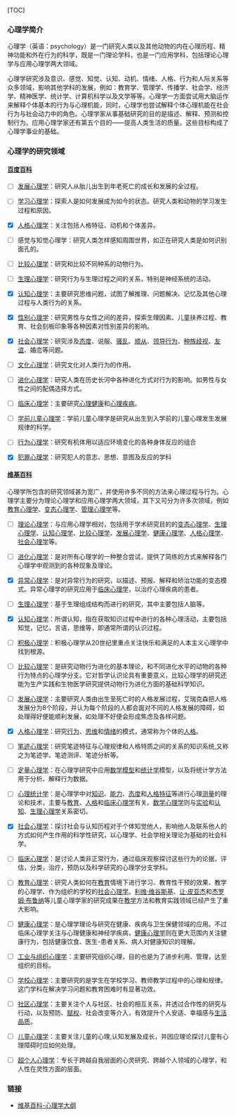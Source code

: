 [TOC]

### 心理学简介

心理学（英语：psychology）是一门研究人类以及其他动物的内在心理历程、精神功能和外在行为的科学，既是一门理论学科，也是一门应用学科，包括理论心理学与应用心理学两大领域。

心理学研究涉及意识、感觉、知觉、认知、动机、情绪、人格、行为和人际关系等众多领域，影响其他学科的发展，例如：教育学、管理学、传播学、社会学、经济学、精神医学、统计学、计算机科学以及文学等等。心理学一方面尝试用大脑运作来解释个体基本的行为与心理机能，同时，心理学也尝试解释个体心理机能在社会行为与社会动力中的角色。心理学家从事基础研究的目的是描述、解释、预测和控制行为。应用心理学家还有第五个目的——提高人类生活的质量。这些目标构成了心理学事业的基础。



### 心理学的研究领域

#### [百度百科](https://baike.baidu.com/item/%E5%BF%83%E7%90%86%E5%AD%A6/6215?fr=aladdin)

- [ ] [发展心理学](https://baike.baidu.com/item/%E5%8F%91%E5%B1%95%E5%BF%83%E7%90%86%E5%AD%A6)：研究人从胎儿出生到年老死亡的成长和发展的全过程。

- [ ] [学习心理学](https://baike.baidu.com/item/%E5%AD%A6%E4%B9%A0%E5%BF%83%E7%90%86%E5%AD%A6)：探索人是如何发展成为如今的状态。研究人类和动物的学习发生过程和原因。

- [x] [人格心理学](https://baike.baidu.com/item/%E4%BA%BA%E6%A0%BC%E5%BF%83%E7%90%86%E5%AD%A6)：关注包括人格特征、动机和个体差异。

- [ ] 感觉与知觉心理学：研究人类怎样感知周围世界，如正在研究人类是如何识别面孔的。

- [ ] [比较心理学](https://baike.baidu.com/item/%E6%AF%94%E8%BE%83%E5%BF%83%E7%90%86%E5%AD%A6)：研究和比较不同种系的动物行为。

- [ ] [生理心理学](https://baike.baidu.com/item/%E7%94%9F%E7%90%86%E5%BF%83%E7%90%86%E5%AD%A6)：研究行为与生理过程之间的关系，特别是神经系统的活动。

- [x] [认知心理学](https://baike.baidu.com/item/%E8%AE%A4%E7%9F%A5%E5%BF%83%E7%90%86%E5%AD%A6)：主要研究思维问题，试图了解推理、问题解决、记忆及其他心理过程与人类行为的关系。

- [x] [性别心理学](https://baike.baidu.com/item/%E6%80%A7%E5%88%AB%E5%BF%83%E7%90%86%E5%AD%A6)：研究男性与女性之间的差异，探索生理因素、儿童扶养过程、教育、社会刻板印象等各种因素对性别差异的影响。

- [x] [社会心理学](https://baike.baidu.com/item/%E7%A4%BE%E4%BC%9A%E5%BF%83%E7%90%86%E5%AD%A6)：研究涉及[态度](https://baike.baidu.com/item/%E6%80%81%E5%BA%A6/19305)、说服、[骚乱](https://baike.baidu.com/item/%E9%AA%9A%E4%B9%B1)、[顺从](https://baike.baidu.com/item/%E9%A1%BA%E4%BB%8E)、[领导行为](https://baike.baidu.com/item/%E9%A2%86%E5%AF%BC%E8%A1%8C%E4%B8%BA)、[种族歧视](https://baike.baidu.com/item/%E7%A7%8D%E6%97%8F%E6%AD%A7%E8%A7%86)、[友谊](https://baike.baidu.com/item/%E5%8F%8B%E8%B0%8A/6171)、婚恋等问题。

- [ ] [文化心理学](https://baike.baidu.com/item/%E6%96%87%E5%8C%96%E5%BF%83%E7%90%86%E5%AD%A6)：研究文化对人类行为的作用。

- [ ] [进化心理学](https://baike.baidu.com/item/%E8%BF%9B%E5%8C%96%E5%BF%83%E7%90%86%E5%AD%A6)：研究人类在历史长河中各种进化方式对行为的影响。如男性与女性之间的配偶选择方式。

- [ ] [临床心理学](https://baike.baidu.com/item/%E4%B8%B4%E5%BA%8A%E5%BF%83%E7%90%86%E5%AD%A6)：主要研究[心理健康](https://baike.baidu.com/item/%E5%BF%83%E7%90%86%E5%81%A5%E5%BA%B7/5593)和[心理疾病](https://baike.baidu.com/item/%E5%BF%83%E7%90%86%E7%96%BE%E7%97%85)。

- [ ] [学前儿童心理学](https://baike.baidu.com/item/%E5%AD%A6%E5%89%8D%E5%84%BF%E7%AB%A5%E5%BF%83%E7%90%86%E5%AD%A6)：学前儿童心理学是研究从出生到入学前的儿童心理发生发展规律的科学。

- [ ] [行为心理学](https://baike.baidu.com/item/%E8%A1%8C%E4%B8%BA%E5%BF%83%E7%90%86%E5%AD%A6/1402)：研究有机体用以适应环境变化的各种身体反应的组合

- [x] [犯罪心理学](https://baike.baidu.com/item/%E7%8A%AF%E7%BD%AA%E5%BF%83%E7%90%86%E5%AD%A6/6443)：研究犯人的意志、思想、意图及反应的学科

#### [维基百科](https://zh.wikipedia.org/wiki/%E5%BF%83%E7%90%86%E5%AD%A6)

心理学所包含的研究领域甚为宽广，并使用许多不同的方法来心理过程与行为。心理学主要分为理论心理学和应用心理学两大领域，其下又可分为许多次领域，例如[教育心理学](https://zh.wikipedia.org/wiki/%E6%95%99%E8%82%B2%E5%BF%83%E7%90%86%E5%AD%A6)、[变态心理学](https://zh.wikipedia.org/wiki/%E5%8F%98%E6%80%81%E5%BF%83%E7%90%86%E5%AD%A6)、[管理心理学](https://zh.wikipedia.org/wiki/%E7%AE%A1%E7%90%86%E5%BF%83%E7%90%86%E5%AD%A6)等。

- [ ] [理论心理学](https://zh.wikipedia.org/wiki/%E7%90%86%E8%AE%BA%E5%BF%83%E7%90%86%E5%AD%A6)：与应用心理学相对，包括用于学术研究目的的[变态心理学](https://zh.wikipedia.org/wiki/%E5%8F%98%E6%80%81%E5%BF%83%E7%90%86%E5%AD%A6)、[生理心理学](https://zh.wikipedia.org/wiki/%E7%94%9F%E7%90%86%E5%BF%83%E7%90%86%E5%AD%A6)、[认知心理学](https://zh.wikipedia.org/wiki/%E8%AE%A4%E7%9F%A5%E5%BF%83%E7%90%86%E5%AD%A6)、[比较心理学](https://zh.wikipedia.org/wiki/%E6%AF%94%E8%BC%83%E5%BF%83%E7%90%86%E5%AD%B8)、[发展心理学](https://zh.wikipedia.org/wiki/%E5%8F%91%E5%B1%95%E5%BF%83%E7%90%86%E5%AD%A6)、[健康心理学](https://zh.wikipedia.org/wiki/%E5%81%A5%E5%BA%B7%E5%BF%83%E7%90%86%E5%AD%A6)、[人格心理学](https://zh.wikipedia.org/wiki/%E4%BA%BA%E6%A0%BC%E5%BF%83%E7%90%86%E5%AD%B8)、[社会心理学](https://zh.wikipedia.org/wiki/%E7%A4%BE%E4%BC%9A%E5%BF%83%E7%90%86%E5%AD%A6)等。
- [ ] [进化心理学](https://zh.wikipedia.org/wiki/%E9%80%B2%E5%8C%96%E5%BF%83%E7%90%86%E5%AD%B8)：是对所有心理学的一种整合尝试，提供了简练的方式来解释各门心理学中观测到的各种现象及理论。
- [x] [异常心理学](https://zh.wikipedia.org/wiki/%E5%BC%82%E5%B8%B8%E5%BF%83%E7%90%86%E5%AD%A6)：是对异常行为的研究，以描述、预报、解释和矫治功能的变态模式。异常心理学的研究应用于[临床心理学](https://zh.wikipedia.org/wiki/%E4%B8%B4%E5%BA%8A%E5%BF%83%E7%90%86%E5%AD%A6)，以治疗心理疾病的患者。
- [ ] [生理心理学](https://zh.wikipedia.org/wiki/%E7%94%9F%E7%90%86%E5%BF%83%E7%90%86%E5%AD%A6)：基于生理组成结构而进行的研究，其中主要包括人脑等。
- [x] [认知心理学](https://zh.wikipedia.org/wiki/%E8%AE%A4%E7%9F%A5%E5%BF%83%E7%90%86%E5%AD%A6)：所谓认知，指在获取知识过程中进行的各种心理活动，主要包括知觉，记忆，言语，思维等，即通常所谓的认识过程。
- [ ] [积极心理学](https://zh.wikipedia.org/wiki/%E7%A7%AF%E6%9E%81%E5%BF%83%E7%90%86%E5%AD%A6)：积极心理学从20世纪里重点关注快乐和满足的人本主义心理学中找到根源。
- [ ] [比较心理学](https://zh.wikipedia.org/wiki/%E6%AF%94%E8%BC%83%E5%BF%83%E7%90%86%E5%AD%B8)：是研究动物行为进化的基本理论，和不同进化水平的动物的各种行为特点的心理学分支。它对哲学认识论具有重要意义，比较心理学的研究还能为生产实践和生物医学研究提供动物行为进化方面的基础科学知识。
- [ ] [发展心理学](https://zh.wikipedia.org/wiki/%E5%8F%91%E5%B1%95%E5%BF%83%E7%90%86%E5%AD%A6)：主要研究人类由出生至死亡时的人格发展过程，艾瑞克森把人格发展分为8个阶段，并认为每个阶段的人都会面对不同的人格发展的障碍，如处理得好便能顺利发展，如处理不好便会形成焦虑及各样问题。
- [x] [人格心理学](https://zh.wikipedia.org/wiki/%E4%BA%BA%E6%A0%BC%E5%BF%83%E7%90%86%E5%AD%B8)：研究[行为](https://zh.wikipedia.org/wiki/%E8%A1%8C%E4%B8%BA)、[思维](https://zh.wikipedia.org/wiki/%E6%80%9D%E7%BB%B4)和[情绪](https://zh.wikipedia.org/wiki/%E6%83%85%E7%BB%AA)的模式，通常称为个体的[人格](https://zh.wikipedia.org/wiki/%E4%BA%BA%E6%A0%BC)。
- [ ] [笔迹心理学](https://zh.wikipedia.org/w/index.php?title=%E7%AC%94%E8%BF%B9%E5%BF%83%E7%90%86%E5%AD%A6&action=edit&redlink=1)：研究笔迹特征与心理规律和人格特质之间的关系的知识系统,又称之为笔迹学、笔迹测评、笔迹分析等。
- [ ] [定量心理学](https://zh.wikipedia.org/w/index.php?title=%E5%AE%9A%E9%87%8F%E5%BF%83%E7%90%86%E5%AD%A6&action=edit&redlink=1)：在心理学研究中应用[数学模型](https://zh.wikipedia.org/wiki/%E6%95%B0%E5%AD%A6%E6%A8%A1%E5%9E%8B)和[统计学](https://zh.wikipedia.org/wiki/%E7%BB%9F%E8%AE%A1%E5%AD%A6)模型，以及将统计学方法用于分析、解释行为数据。
- [ ] [心理统计学](https://zh.wikipedia.org/wiki/%E5%BF%83%E7%90%86%E7%BB%9F%E8%AE%A1%E5%AD%A6)：是心理学中对[知识](https://zh.wikipedia.org/wiki/%E7%9F%A5%E8%AF%86)、[能力](https://zh.wikipedia.org/w/index.php?title=%E8%83%BD%E5%8A%9B&action=edit&redlink=1)、[态度](https://zh.wikipedia.org/wiki/%E6%80%81%E5%BA%A6)和[人格特征](https://zh.wikipedia.org/w/index.php?title=%E4%BA%BA%E6%A0%BC%E7%89%B9%E5%BE%81&action=edit&redlink=1)等进行心理[测量](https://zh.wikipedia.org/wiki/%E6%B5%8B%E9%87%8F)的理论和技术，主要与[教育](https://zh.wikipedia.org/wiki/%E6%95%99%E8%82%B2%E5%BF%83%E7%90%86%E5%AD%A6)、[人格](https://zh.wikipedia.org/wiki/%E4%BA%BA%E6%A0%BC%E5%BF%83%E7%90%86%E5%AD%B8)和[临床心理学](https://zh.wikipedia.org/wiki/%E4%B8%B4%E5%BA%8A%E5%BF%83%E7%90%86%E5%AD%A6)有关。[数学心理学](https://zh.wikipedia.org/wiki/%E6%95%B0%E5%AD%A6%E5%BF%83%E7%90%86%E5%AD%A6)则与[实验](https://zh.wikipedia.org/wiki/%E5%AE%9E%E9%AA%8C%E5%BF%83%E7%90%86%E5%AD%A6)和[认知](https://zh.wikipedia.org/wiki/%E8%AE%A4%E7%9F%A5%E5%BF%83%E7%90%86%E5%AD%A6)、[生理心理学](https://zh.wikipedia.org/wiki/%E7%94%9F%E7%90%86%E5%BF%83%E7%90%86%E5%AD%A6)关系密切。
- [x] [社会心理学](https://zh.wikipedia.org/wiki/%E7%A4%BE%E4%BC%9A%E5%BF%83%E7%90%86%E5%AD%A6)：探讨社会与认知历程对于个体知觉他人，影响他人及联系他人的方式如何产生作用的科学性研究，以心理学、社会学相关理论为基础的社会科学。
- [ ] [临床心理学](https://zh.wikipedia.org/wiki/%E4%B8%B4%E5%BA%8A%E5%BF%83%E7%90%86%E5%AD%A6)：是讨论人类非正常行为，通过临床观察探讨这些行为的论据，评估，分类，治疗，预防以及科学研究的心理学分支学科。
- [ ] [教育心理学](https://zh.wikipedia.org/wiki/%E6%95%99%E8%82%B2%E5%BF%83%E7%90%86%E5%AD%A6)：研究人类如何在[教育](https://zh.wikipedia.org/wiki/%E6%95%99%E8%82%B2)情境下进行学习、教育性干预的效果、教学的心理学、作为组织的学校的[社会心理学](https://zh.wikipedia.org/wiki/%E7%A4%BE%E4%BC%9A%E5%BF%83%E7%90%86%E5%AD%A6)。[利维·维谷斯基](https://zh.wikipedia.org/wiki/%E5%88%A9%E7%B6%AD%C2%B7%E7%B6%AD%E8%B0%B7%E6%96%AF%E5%9F%BA)、[让·皮亚杰](https://zh.wikipedia.org/wiki/%E8%AE%A9%C2%B7%E7%9A%AE%E4%BA%9A%E6%9D%B0)和[杰罗姆·布鲁纳](https://zh.wikipedia.org/wiki/%E6%9D%B0%E7%BD%97%E5%A7%86%C2%B7%E5%B8%83%E9%B2%81%E7%BA%B3)等儿童心理学家的研究成果在[教学](https://zh.wikipedia.org/wiki/%E6%95%99%E5%AD%B8)方法和教育实践领域已经产生了重大影响。
- [ ] [健康心理学](https://zh.wikipedia.org/wiki/%E5%81%A5%E5%BA%B7%E5%BF%83%E7%90%86%E5%AD%A6)：是心理学理论与研究在健康、疾病与卫生保健领域的应用。不过临床心理学关注与心理健康和神经学疾病，[健康心理学](https://zh.wikipedia.org/wiki/%E5%81%A5%E5%BA%B7%E5%BF%83%E7%90%86%E5%AD%A6)则在更大范围内关注健康行为，包括健康饮食、医生-患者关系、病人对健康知识的理解。
- [ ] [工业与组织心理学](https://zh.wikipedia.org/wiki/%E5%B7%A5%E6%A5%AD%E8%88%87%E7%B5%84%E7%B9%94%E5%BF%83%E7%90%86%E5%AD%B8)：主要研究组织心理，目的也是为了进步利用、管理，达至组织的目标。
- [ ] [学校心理学](https://zh.wikipedia.org/w/index.php?title=%E5%AD%A6%E6%A0%A1%E5%BF%83%E7%90%86%E5%AD%A6&action=edit&redlink=1)：主要研究的是学生在学校学习、教师教学过程中的心理和规律。这门学科在解决学习问题和教育困难时有显著功效。
- [ ] [社区心理学](https://zh.wikipedia.org/wiki/%E7%A4%BE%E5%8D%80%E5%BF%83%E7%90%86%E5%AD%B8)：主要关注个人与社区、社会的相互关系，并透过合作性的研究与行动，以及预防、[赋权](https://zh.wikipedia.org/wiki/%E8%B3%A6%E6%AC%8A)、社会改变等介入，有效提升个人安适、幸福感与[生活品质](https://zh.wikipedia.org/wiki/%E7%94%9F%E6%B4%BB%E5%93%81%E8%B4%A8)。
- [ ] [儿童心理学](https://zh.wikipedia.org/wiki/%E5%84%BF%E7%AB%A5%E5%BF%83%E7%90%86%E5%AD%A6)：主要关注儿童的心理,认知发展及成长，并因应理论探讨儿童有心理障碍时应如何处理。
- [ ] [超个人心理学](https://zh.wikipedia.org/wiki/%E8%B6%85%E5%80%8B%E4%BA%BA%E5%BF%83%E7%90%86%E5%AD%B8)：专长于跨越自我层面的心灵研究、跨越个人领域的心理学，和人性在灵性方面的层面。



### 链接

- [维基百科-心理学大纲](https://zh.wikipedia.org/wiki/%E5%BF%83%E7%90%86%E5%AD%A6%E5%A4%A7%E7%BA%B2)